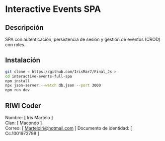 # Interactive Events SPA 

## Descripción
SPA con autenticación, persistencia de sesión y gestión de eventos (CROD) con roles.

## Instalación
```bash
git clone < https://github.com/IrisMar7/Final_Js >
cd interactive-events-full-spa
npm install
npx json-server --watch db.json --port 3000
npm run dev
```

## RIWI Coder
Nombre: [ Iris Martelo ]  
Clan: [ Macondo ]  
Correo: [ Marteloiri@hotmail.com ]
Documento de identidad: [ Cc.1001972798 ]

